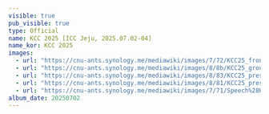 ```yaml
---
visible: true
pub_visible: true
type: Official
name: KCC 2025 [ICC Jeju, 2025.07.02-04] 
name_kor: KCC 2025
images:
  - url: "https://cnu-ants.synology.me/mediawiki/images/7/72/KCC25_front.jpeg"
  - url: "https://cnu-ants.synology.me/mediawiki/images/8/8b/KCC25_group_photo.jpeg"
  - url: "https://cnu-ants.synology.me/mediawiki/images/8/83/KCC25_present_HNRK.jpeg"
  - url: "https://cnu-ants.synology.me/mediawiki/images/8/81/KCC25_present_HNRK2.jpeg"
  - url: "https://cnu-ants.synology.me/mediawiki/images/7/71/Speech%28KCC%29.jpeg"
album_date: 20250702
---
```

